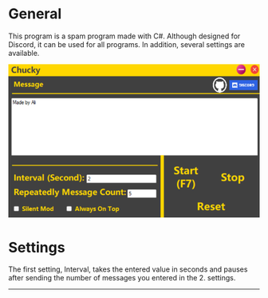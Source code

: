 # General

This program is a spam program made with C#. Although designed for Discord, it can be used for all programs. In addition, several settings are available.

![Screenshot](picture.png)

# Settings

The first setting, Interval, takes the entered value in seconds and pauses after sending the number of messages you entered in the 2. settings.

--------------------------
